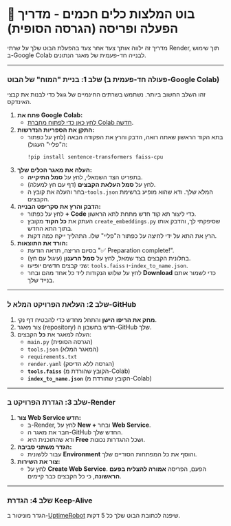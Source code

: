 # 🤖 בוט המלצות כלים חכמים - מדריך הפעלה ופריסה (הגרסה הסופית)

מדריך זה ילווה אותך צעד אחר צעד בהפעלת הבוט שלך על שרתי Render, תוך שימוש ב-Google Colab לבנייה חד-פעמית של מאגר הנתונים.

---

### שלב 1: בניית "המוח" של הבוט (פעולה חד-פעמית ב-Google Colab)

זהו השלב החשוב ביותר. נשתמש בשרתים החינמיים של גוגל כדי לבנות את קבצי האינדקס.

1.  **פתח את Google Colab:**
    * [לחץ כאן כדי לפתוח מחברת Colab חדשה](https://colab.research.google.com/).
2.  **התקן את הספריות הנדרשות:**
    * בתא הקוד הראשון שאתה רואה, הדבק והרץ את הפקודה הבאה (לחץ על כפתור ה"פליי" העגול):
      ```
      !pip install sentence-transformers faiss-cpu
      ```
3.  **העלה את מאגר הכלים שלך:**
    * בתפריט הצד השמאלי, לחץ על **סמל התיקייה**.
    * לחץ על **סמל העלאת הקבצים** (דף עם חץ למעלה).
    * בחר והעלה את קובץ ה-`tools.json` המלא שלך. ודא שהוא מופיע ברשימת הקבצים.
4.  **הדבק והרץ את סקריפט הבנייה:**
    * לחץ על כפתור **+ Code** כדי ליצור תא קוד חדש מתחת לתא הראשון.
    * העתק את **כל הקוד** מקובץ `create_embeddings.py` שסיפקתי לך, והדבק אותו בתוך התא החדש.
    * הרץ את התא על ידי לחיצה על כפתור ה"פליי" שלו. התהליך ייקח כמה דקות.
5.  **הורד את התוצאות:**
    * בסיום הריצה, תראה הודעת "✅ Preparation complete!".
    * בחלונית הקבצים בצד שמאל, לחץ על **סמל הרענון** (עיגול עם חץ).
    * שני קבצים חדשים יופיעו: `tools.faiss` ו-`index_to_name.json`.
    * לחץ על שלוש הנקודות ליד כל אחד מהם ובחר **Download** כדי לשמור אותם בנייד שלך.

---

### שלב 2: העלאת הפרויקט המלא ל-GitHub

1.  **מחק את הריפו הישן** והתחל מחדש כדי להבטיח דף נקי.
2.  צור מאגר (repository) חדש בחשבון ה-GitHub שלך.
3.  העלה למאגר את **כל** הקבצים:
    * `main.py` (הגרסה הסופית)
    * `tools.json` (המאגר המלא)
    * `requirements.txt`
    * `render.yaml` (הגרסה ללא הדיסק)
    * **`tools.faiss`** (הקובץ שהורדת מ-Colab)
    * **`index_to_name.json`** (הקובץ שהורדת מ-Colab)

---

### שלב 3: הגדרת הפרויקט ב-Render

1.  **צור Web Service חדש:**
    * ב-Render, לחץ על **New +** ובחר **Web Service**.
    * חבר את מאגר ה-GitHub החדש שלך.
    * ודא שהתוכנית היא **Free** ושכל ההגדרות נכונות.
2.  **הגדר משתני סביבה:**
    * עבור ללשונית **Environment** והוסף את כל המפתחות הסודיים שלך.
3.  **צור את השירות:**
    * לחץ על **Create Web Service**. הפעם, הפריסה **אמורה להצליח בפעם הראשונה**, כי כל הקבצים כבר קיימים.

---

### שלב 4: הגדרת Keep-Alive

הגדר מוניטור ב-[UptimeRobot](https://uptimerobot.com/) שיפנה לכתובת הבוט שלך כל 5 דקות.
